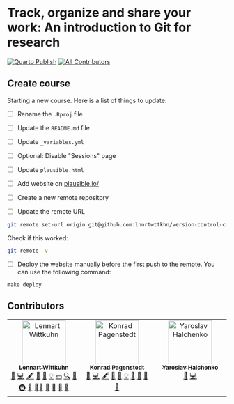 # Track, organize and share your work: An introduction to Git for research

[![Quarto Publish](https://github.com/lnnrtwttkhn/version-control-course-uhh-eur-ws24/actions/workflows/publish.yml/badge.svg)](https://github.com/lnnrtwttkhn/version-control-course-uhh-eur-ws24/actions/workflows/publish.yml)
[![All Contributors](https://img.shields.io/github/all-contributors/projectOwner/projectName?color=ee8449&style=flat-square)](#contributors)

## Create course

Starting a new course.
Here is a list of things to update:

- [ ] Rename the `.Rproj` file
- [ ] Update the `README.md` file
- [ ] Update `_variables.yml`
- [ ] Optional: Disable "Sessions" page

- [ ] Update `plausible.html`
- [ ] Add website on [plausible.io/](https://plausible.io/)

- [ ] Create a new remote repository
- [ ] Update the remote URL

```bash
git remote set-url origin git@github.com:lnnrtwttkhn/version-control-course-uhh-eur-ws24.git
```

Check if this worked:

```bash
git remote -v
```

- [ ] Deploy the website manually before the first push to the remote.
You can use the following command:

```
make deploy
```

## Contributors

<!-- ALL-CONTRIBUTORS-LIST:START - Do not remove or modify this section -->
<!-- prettier-ignore-start -->
<!-- markdownlint-disable -->
<table>
  <tbody>
    <tr>
      <td align="center" valign="top" width="14.28%"><a href="https://lennartwittkuhn.com/"><img src="https://avatars.githubusercontent.com/u/42233065?v=4?s=100" width="100px;" alt="Lennart Wittkuhn"/><br /><sub><b>Lennart Wittkuhn</b></sub></a><br /><a href="https://github.com/lnnrtwttkhn/version-control-course-uhh-ws23/issues?q=author%3Alnnrtwttkhn" title="Bug reports">🐛</a> <a href="https://github.com/lnnrtwttkhn/version-control-course-uhh-ws23/commits?author=lnnrtwttkhn" title="Code">💻</a> <a href="#content-lnnrtwttkhn" title="Content">🖋</a> <a href="#design-lnnrtwttkhn" title="Design">🎨</a> <a href="https://github.com/lnnrtwttkhn/version-control-course-uhh-ws23/commits?author=lnnrtwttkhn" title="Documentation">📖</a> <a href="#example-lnnrtwttkhn" title="Examples">💡</a> <a href="#financial-lnnrtwttkhn" title="Financial">💵</a> <a href="#fundingFinding-lnnrtwttkhn" title="Funding Finding">🔍</a> <a href="#ideas-lnnrtwttkhn" title="Ideas, Planning, & Feedback">🤔</a> <a href="#infra-lnnrtwttkhn" title="Infrastructure (Hosting, Build-Tools, etc)">🚇</a> <a href="#maintenance-lnnrtwttkhn" title="Maintenance">🚧</a> <a href="#mentoring-lnnrtwttkhn" title="Mentoring">🧑‍🏫</a> <a href="#projectManagement-lnnrtwttkhn" title="Project Management">📆</a> <a href="#question-lnnrtwttkhn" title="Answering Questions">💬</a> <a href="https://github.com/lnnrtwttkhn/version-control-course-uhh-ws23/pulls?q=is%3Apr+reviewed-by%3Alnnrtwttkhn" title="Reviewed Pull Requests">👀</a> <a href="#talk-lnnrtwttkhn" title="Talks">📢</a></td>
      <td align="center" valign="top" width="14.28%"><a href="https://github.com/konradpa"><img src="https://avatars.githubusercontent.com/u/135045175?v=4?s=100" width="100px;" alt="Konrad Pagenstedt"/><br /><sub><b>Konrad Pagenstedt</b></sub></a><br /><a href="https://github.com/lnnrtwttkhn/version-control-course-uhh-ws23/issues?q=author%3Akonradpa" title="Bug reports">🐛</a> <a href="https://github.com/lnnrtwttkhn/version-control-course-uhh-ws23/commits?author=konradpa" title="Code">💻</a> <a href="#content-konradpa" title="Content">🖋</a> <a href="#design-konradpa" title="Design">🎨</a> <a href="https://github.com/lnnrtwttkhn/version-control-course-uhh-ws23/commits?author=konradpa" title="Documentation">📖</a> <a href="#example-konradpa" title="Examples">💡</a> <a href="#ideas-konradpa" title="Ideas, Planning, & Feedback">🤔</a> <a href="#maintenance-konradpa" title="Maintenance">🚧</a> <a href="https://github.com/lnnrtwttkhn/version-control-course-uhh-ws23/pulls?q=is%3Apr+reviewed-by%3Akonradpa" title="Reviewed Pull Requests">👀</a> <a href="#research-konradpa" title="Research">🔬</a></td>
      <td align="center" valign="top" width="14.28%"><a href="http://www.oneukrainian.com"><img src="https://avatars.githubusercontent.com/u/39889?v=4?s=100" width="100px;" alt="Yaroslav Halchenko"/><br /><sub><b>Yaroslav Halchenko</b></sub></a><br /><a href="https://github.com/lnnrtwttkhn/version-control-course-uhh-ws23/issues?q=author%3Ayarikoptic" title="Bug reports">🐛</a> <a href="https://github.com/lnnrtwttkhn/version-control-course-uhh-ws23/commits?author=yarikoptic" title="Code">💻</a></td>
    </tr>
  </tbody>
</table>

<!-- markdownlint-restore -->
<!-- prettier-ignore-end -->

<!-- ALL-CONTRIBUTORS-LIST:END -->